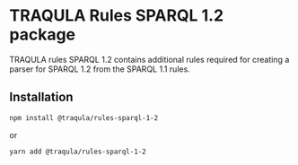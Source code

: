 # TRAQULA Rules SPARQL 1.2 package

TRAQULA rules SPARQL 1.2 contains additional rules required for creating a parser for SPARQL 1.2 from the SPARQL 1.1 rules.

## Installation

```bash
npm install @traqula/rules-sparql-1-2
```

or

```bash
yarn add @traqula/rules-sparql-1-2
```
